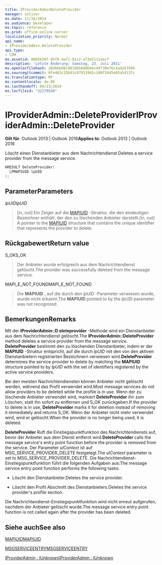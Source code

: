 ```yaml
---
title: IProviderAdminDeleteProvider
manager: soliver
ms.date: 11/16/2014
ms.audience: Developer
ms.topic: reference
ms.prod: office-online-server
localization_priority: Normal
api_name:
- IProviderAdmin.DeleteProvider
api_type:
- COM
ms.assetid: 0065b50f-95f6-4af1-81c2-a73e5111eecf
description: 'Letzte Änderung: Samstag, 23. Juli 2011'
ms.openlocfilehash: 28dbbb98c9810bb688b9ecdd730ef6c4ada5f60b
ms.sourcegitcommit: 8fe462c32b91c87911942c188f3445e85a54137c
ms.translationtype: MT
ms.contentlocale: de-DE
ms.lasthandoff: 04/23/2019
ms.locfileid: "32279549"
---
```

# <a name="iprovideradmindeleteprovider"></a><span data-ttu-id="afff5-103">IProviderAdmin::DeleteProvider</span><span class="sxs-lookup"><span data-stu-id="afff5-103">IProviderAdmin::DeleteProvider</span></span>

  
  
<span data-ttu-id="afff5-104">**Gilt für**: Outlook 2013 | Outlook 2016</span><span class="sxs-lookup"><span data-stu-id="afff5-104">**Applies to**: Outlook 2013 | Outlook 2016</span></span> 
  
<span data-ttu-id="afff5-105">Löscht einen Dienstanbieter aus dem Nachrichtendienst.</span><span class="sxs-lookup"><span data-stu-id="afff5-105">Deletes a service provider from the message service.</span></span>
  
```cpp
HRESULT DeleteProvider(
  LPMAPIUID lpUID
);
```

## <a name="parameters"></a><span data-ttu-id="afff5-106">Parameter</span><span class="sxs-lookup"><span data-stu-id="afff5-106">Parameters</span></span>

 <span data-ttu-id="afff5-107">_lpUID_</span><span class="sxs-lookup"><span data-stu-id="afff5-107">_lpUID_</span></span>
  
> <span data-ttu-id="afff5-108">[in, out] Ein Zeiger auf die [MAPIUID](mapiuid.md) -Struktur, die den eindeutigen Bezeichner enthält, der den zu löschenden Anbieter darstellt.</span><span class="sxs-lookup"><span data-stu-id="afff5-108">[in, out] A pointer to the [MAPIUID](mapiuid.md) structure that contains the unique identifier that represents the provider to delete.</span></span> 
    
## <a name="return-value"></a><span data-ttu-id="afff5-109">Rückgabewert</span><span class="sxs-lookup"><span data-stu-id="afff5-109">Return value</span></span>

<span data-ttu-id="afff5-110">S_OK</span><span class="sxs-lookup"><span data-stu-id="afff5-110">S_OK</span></span> 
  
> <span data-ttu-id="afff5-111">Der Anbieter wurde erfolgreich aus dem Nachrichtendienst gelöscht.</span><span class="sxs-lookup"><span data-stu-id="afff5-111">The provider was successfully deleted from the message service.</span></span>
    
<span data-ttu-id="afff5-112">MAPI_E_NOT_FOUND</span><span class="sxs-lookup"><span data-stu-id="afff5-112">MAPI_E_NOT_FOUND</span></span> 
  
> <span data-ttu-id="afff5-113">Die **MAPIUID** , auf die durch den _lpUID_ -Parameter verwiesen wurde, wurde nicht erkannt.</span><span class="sxs-lookup"><span data-stu-id="afff5-113">The **MAPIUID** pointed to by the  _lpUID_ parameter was not recognized.</span></span> 
    
## <a name="remarks"></a><span data-ttu-id="afff5-114">Bemerkungen</span><span class="sxs-lookup"><span data-stu-id="afff5-114">Remarks</span></span>

<span data-ttu-id="afff5-115">Mit der **IProviderAdmin::D eleteprovider** -Methode wird ein Dienstanbieter aus dem Nachrichtendienst gelöscht.</span><span class="sxs-lookup"><span data-stu-id="afff5-115">The **IProviderAdmin::DeleteProvider** method deletes a service provider from the message service.</span></span> <span data-ttu-id="afff5-116">**DeleteProvider** bestimmt den zu löschenden Dienstanbieter, indem er der **MAPIUID** -Struktur entspricht, auf die durch _lpUID_ mit den von den aktiven Dienstanbietern registrierten Bezeichnern verwiesen wird.</span><span class="sxs-lookup"><span data-stu-id="afff5-116">**DeleteProvider** determines the service provider to delete by matching the **MAPIUID** structure pointed to by  _lpUID_ with the set of identifiers registered by the active service providers.</span></span> 
  
<span data-ttu-id="afff5-117">Bei den meisten Nachrichtendiensten können Anbieter nicht gelöscht werden, während das Profil verwendet wird.</span><span class="sxs-lookup"><span data-stu-id="afff5-117">Most message services do not allow providers to be deleted while the profile is in use.</span></span> <span data-ttu-id="afff5-118">Wenn der zu löschende Anbieter verwendet wird, markiert **DeleteProvider** ihn zum Löschen, statt ihn sofort zu entfernen und S_OK zurückgeben.</span><span class="sxs-lookup"><span data-stu-id="afff5-118">If the provider to delete is in use, **DeleteProvider** marks it for deletion instead of removing it immediately and returns S_OK.</span></span> <span data-ttu-id="afff5-119">Wenn der Anbieter nicht mehr verwendet wird, wird er gelöscht.</span><span class="sxs-lookup"><span data-stu-id="afff5-119">When the provider is no longer being used, it is deleted.</span></span> 
  
 <span data-ttu-id="afff5-120">**DeleteProvider** Ruft die Einstiegspunktfunktion des Nachrichtendiensts auf, bevor der Anbieter aus dem Dienst entfernt wird.</span><span class="sxs-lookup"><span data-stu-id="afff5-120">**DeleteProvider** calls the message service's entry point function before the provider is removed from the service.</span></span> <span data-ttu-id="afff5-121">Der Parameter _ulContext_ ist auf MSG_SERVICE_PROVIDER_DELETE festgelegt.</span><span class="sxs-lookup"><span data-stu-id="afff5-121">The  _ulContext_ parameter is set to MSG_SERVICE_PROVIDER_DELETE.</span></span> <span data-ttu-id="afff5-122">Die Nachrichtendienst-Einstiegspunktfunktion führt die folgenden Aufgaben aus:</span><span class="sxs-lookup"><span data-stu-id="afff5-122">The message service entry point function performs the following tasks:</span></span> 
  
- <span data-ttu-id="afff5-123">Löscht den Dienstanbieter.</span><span class="sxs-lookup"><span data-stu-id="afff5-123">Deletes the service provider.</span></span>
    
- <span data-ttu-id="afff5-124">Löscht den Profil Abschnitt des Dienstanbieters.</span><span class="sxs-lookup"><span data-stu-id="afff5-124">Deletes the service provider's profile section.</span></span>
    
<span data-ttu-id="afff5-125">Die Nachrichtendienst-Einstiegspunktfunktion wird nicht erneut aufgerufen, nachdem der Anbieter gelöscht wurde.</span><span class="sxs-lookup"><span data-stu-id="afff5-125">The message service entry point function is not called again after the provider has been deleted.</span></span>
  
## <a name="see-also"></a><span data-ttu-id="afff5-126">Siehe auch</span><span class="sxs-lookup"><span data-stu-id="afff5-126">See also</span></span>



[<span data-ttu-id="afff5-127">MAPIUID</span><span class="sxs-lookup"><span data-stu-id="afff5-127">MAPIUID</span></span>](mapiuid.md)
  
[<span data-ttu-id="afff5-128">MSGSERVICEENTRY</span><span class="sxs-lookup"><span data-stu-id="afff5-128">MSGSERVICEENTRY</span></span>](msgserviceentry.md)
  
[<span data-ttu-id="afff5-129">IProviderAdmin : IUnknown</span><span class="sxs-lookup"><span data-stu-id="afff5-129">IProviderAdmin : IUnknown</span></span>](iprovideradminiunknown.md)

